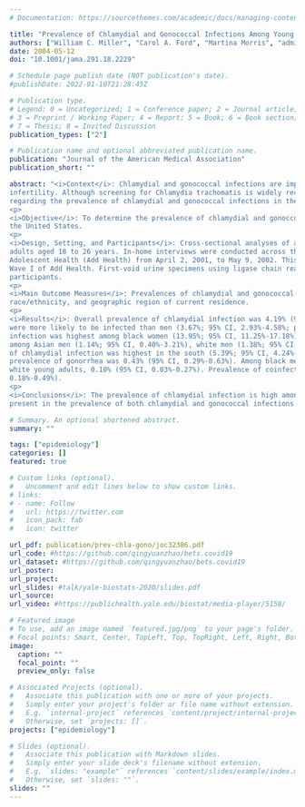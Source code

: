 ```yaml
---
# Documentation: https://sourcethemes.com/academic/docs/managing-content/

title: "Prevalence of Chlamydial and Gonococcal Infections Among Young Adults"
authors: ["William C. Miller", "Carol A. Ford", "Martina Morris", "admin", "John L. Schmitz", "Marcia M. Hobbs", "Myron S. Cohen", "Kathleen Mullan Harris", "J. R. Udry"]
date: 2004-05-12
doi: "10.1001/jama.291.18.2229"

# Schedule page publish date (NOT publication's date).
#publishDate: 2022-01-10T21:28:45Z

# Publication type.
# Legend: 0 = Uncategorized; 1 = Conference paper; 2 = Journal article;
# 3 = Preprint / Working Paper; 4 = Report; 5 = Book; 6 = Book section;
# 7 = Thesis; 8 = Invited Discussion
publication_types: ["2"]

# Publication name and optional abbreviated publication name.
publication: "Journal of the American Medical Association"
publication_short: ""

abstract: "<i>Context</i>: Chlamydial and gonococcal infections are important causes of pelvic inflammatory disease, ectopic pregnancy, and
infertility. Although screening for Chlamydia trachomatis is widely recommended among young adult women, little information is available
regarding the prevalence of chlamydial and gonococcal infections in the general young adult population.
<p>
<i>Objective</i>: To determine the prevalence of chlamydial and gonoccoccal infections in a nationally representative sample of young adults living in
the United States.
<p>
<i>Design, Setting, and Participants</i>: Cross-sectional analyses of a prospective cohort study of a nationally representative sample of 14 322 young
adults aged 18 to 26 years. In-home interviews were conducted across the United States for Wave III of The National Longitudinal Study of
Adolescent Health (Add Health) from April 2, 2001, to May 9, 2002. This study sample represented 66.3% of the original 18 924 participants in
Wave I of Add Health. First-void urine specimens using ligase chain reaction assay were available for 12 548 (87.6%) of the Wave III
participants.
<p>
<i>Main Outcome Measures</i>: Prevalences of chlamydial and gonococcal infections in the general young adult population, and by age, self-reported
race/ethnicity, and geographic region of current residence.
<p>
<i>Results</i>: Overall prevalence of chlamydial infection was 4.19% (95% confidence interval [CI], 3.48%-4.90%). Women (4.74%; 95% CI, 3.93%-5.71%)
were more likely to be infected than men (3.67%; 95% CI, 2.93%-4.58%; prevalence ratio, 1.29; 95% CI, 1.03-1.63). The prevalence of chlamydial
infection was highest among black women (13.95%; 95% CI, 11.25%-17.18%) and black men (11.12%; 95% CI, 8.51%-14.42%); lowest prevalences were
among Asian men (1.14%; 95% CI, 0.40%-3.21%), white men (1.38%; 95% CI, 0.93%-2.03%), and white women (2.52%; 95% CI, 1.90%-3.34%). Prevalence
of chlamydial infection was highest in the south (5.39%; 95% CI, 4.24%-6.83%) and lowest in the northeast (2.39%; 95% CI, 1.56%-3.65%). Overall
prevalence of gonorrhea was 0.43% (95% CI, 0.29%-0.63%). Among black men and women, the prevalence was 2.13% (95% CI, 1.46%-3.10%) and among
white young adults, 0.10% (95% CI, 0.03%-0.27%). Prevalence of coinfection with both chlamydial and gonococcal infections was 0.030% (95% CI,
0.18%-0.49%).
<p>
<i>Conclusions</i>: The prevalence of chlamydial infection is high among young adults in the United States. Substantial racial/ethnic disparities are
present in the prevalence of both chlamydial and gonococcal infections."

# Summary. An optional shortened abstract.
summary: ""

tags: ["epidemiology"]
categories: []
featured: true

# Custom links (optional).
#   Uncomment and edit lines below to show custom links.
# links:
# - name: Follow
#   url: https://twitter.com
#   icon_pack: fab
#   icon: twitter

url_pdf: publication/prev-chla-gono/joc32386.pdf
url_code: #https://github.com/qingyuanzhao/bets.covid19
url_dataset: #https://github.com/qingyuanzhao/bets.covid19
url_poster:
url_project:
url_slides: #talk/yale-biostats-2020/slides.pdf
url_source:
url_video: #https://publichealth.yale.edu/biostat/media-player/5158/

# Featured image
# To use, add an image named `featured.jpg/png` to your page's folder.
# Focal points: Smart, Center, TopLeft, Top, TopRight, Left, Right, BottomLeft, Bottom, BottomRight.
image:
  caption: ""
  focal_point: ""
  preview_only: false

# Associated Projects (optional).
#   Associate this publication with one or more of your projects.
#   Simply enter your project's folder or file name without extension.
#   E.g. `internal-project` references `content/project/internal-project/index.md`.
#   Otherwise, set `projects: []`.
projects: ["epidemiology"]

# Slides (optional).
#   Associate this publication with Markdown slides.
#   Simply enter your slide deck's filename without extension.
#   E.g. `slides: "example"` references `content/slides/example/index.md`.
#   Otherwise, set `slides: ""`.
slides: ""
---
```

